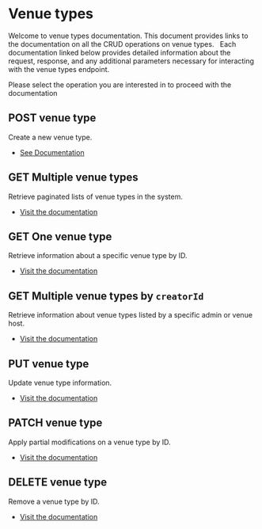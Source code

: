 # Venue types 
Welcome to venue types documentation. This document provides links to the documentation on all the CRUD operations on venue types.
 
Each documentation linked below provides detailed information about the request, response, and any additional parameters necessary for interacting with the venue types endpoint.

Please select the operation you are interested in to proceed with the documentation

## POST venue type
Create a new venue type.
- [See Documentation](./docs/post.md)

## GET Multiple venue types
Retrieve paginated lists of venue types in the system.
- [Visit the documentation](./docs/get.md)

## GET One venue type
Retrieve information about a specific venue type by ID.
- [Visit the documentation](./docs/[id]/get.md)

## GET Multiple venue types by `creatorId`
Retrieve information about venue types listed by a specific admin or venue host.
- [Visit the documentation](./docs/creators/[creatorId]/get.md)

## PUT venue type
Update venue type information.
- [Visit the documentation](./docs/[id]/put.md)

## PATCH venue type
Apply partial modifications on a venue type by ID.
- [Visit the documentation](./docs/[id]/patch.md)

## DELETE venue type
Remove a venue type by ID.
- [Visit the documentation](./docs/[id]/delete.md)